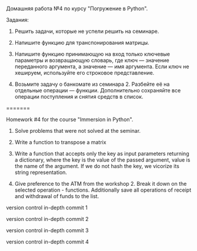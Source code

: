 Домашняя работа №4 по курсу "Погружение в Python".

Задания:

1. Решить задачи, которые не успели решить на семинаре.

2. Напишите функцию для транспонирования матрицы.

3. Напишите функцию принимающую на вход только ключевые
параметры и возвращающую словарь, где ключ — значение
переданного аргумента, а значение — имя аргумента. Если
ключ не хешируем, используйте его строковое представление.

4. Возьмите задачу о банкомате из семинара 2. Разбейте её
на отдельные операции — функции. Дополнительно сохраняйте
все операции поступления и снятия средств в список.

=======

Homework #4 for the course "Immersion in Python".

1. Solve problems that were not solved at the seminar.

2. Write a function to transpose a matrix

3. Write a function that accepts only the key as input
parameters returning a dictionary, where the key is the value
of the passed argument, value is the name of the argument. If
we do not hash the key, we vicorize its string representation.

4. Give preference to the ATM from the workshop 2. Break it down
on the selected operation - functions. Additionally save
all operations of receipt and withdrawal of funds to the list.

version control in-depth commit 1

version control in-depth commit 2

version control in-depth commit 3

version control in-depth commit 4